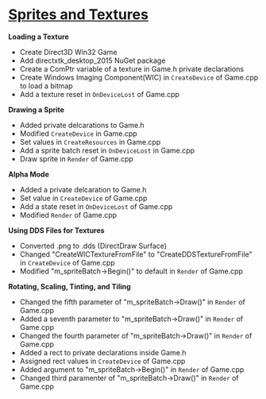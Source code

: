# [Sprites and Textures](https://github.com/Microsoft/DirectXTK/wiki/Sprites-and-textures)
**Loading a Texture**
- Create Direct3D Win32 Game
- Add directxtk_desktop_2015 NuGet package
- Create a ComPtr variable of a texture in Game.h private declarations
- Create Windows Imaging Component(WIC) in `CreateDevice` of Game.cpp to load a bitmap
- Add a texture reset in `OnDeviceLost` of Game.cpp

**Drawing a Sprite**
- Added private delcarations to Game.h
- Modified `CreateDevice` in Game.cpp
- Set values in `CreateResources` in Game.cpp
- Add a sprite batch reset in `OnDeviceLost` in Game.cpp
- Draw sprite in `Render` of Game.cpp
 
**Alpha Mode**
- Added a private delcaration to Game.h
- Set value in `CreateDevice` of Game.cpp
- Add a state reset in `OnDeviceLost` of Game.cpp
- Modified `Render` of Game.cpp
  
**Using DDS Files for Textures**
- Converted .png to .dds (DirectDraw Surface)
- Changed "CreateWICTextureFromFile" to "CreateDDSTextureFromFile" in `CreateDevice` of Game.cpp
- Modified "m_spriteBatch->Begin()" to default in `Render` of Game.cpp

**Rotating, Scaling, Tinting, and Tiling**
- Changed the fifth parameter of "m_spriteBatch->Draw()" in `Render` of Game.cpp
- Added a seventh parameter to "m_spriteBatch->Draw()" in `Render` of Game.cpp
- Changed the fourth parameter of "m_spriteBatch->Draw()" in `Render` of Game.cpp
- Added a rect to private declarations inside Game.h
- Assigned rect values in `CreateDevice` of Game.cpp
- Added argument to "m_spriteBatch->Begin()" in `Render` of Game.cpp
- Changed third paramenter of "m_spriteBatch->Draw()" in `Render` of Game.cpp